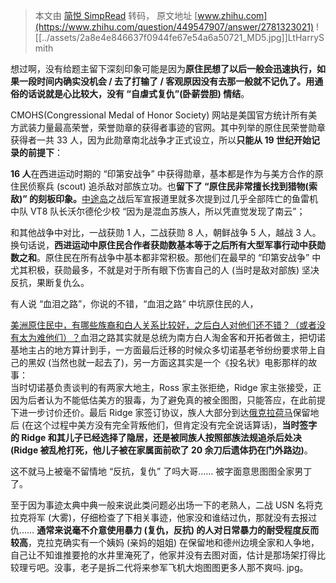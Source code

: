 > 本文由 [简悦 SimpRead](http://ksria.com/simpread/) 转码， 原文地址 [www.zhihu.com](https://www.zhihu.com/question/449547907/answer/2781323021) ![[../assets/2a8e4e846637f0944fe67e54a6a50721_MD5.jpg]]LtHarrySmith

想过啊，没有给题主留下深刻印象可能是因为**原住民想了以后一般会迅速执行，如果一段时间内确实没机会 / 去了打输了 / 客观原因没有去那一般就不记仇了。用通俗的话说就是心比较大，没有 “自虐式复仇”(卧薪尝胆) 情结**。

CMOHS(Congressional Medal of Honor Society) 网站是美国官方统计所有美方武装力量最高荣誉，荣誉勋章的获得者事迹的官网。其中列举的原住民荣誉勋章获得者一共 33 人，因为此勋章南北战争才正式设立，所以**只能从 19 世纪开始记录的前提下**：

**16 人**在西进运动时期的 “印第安战争” 中获得勋章，基本都是作为与美方合作的原住民侦察兵 (scout) 追杀敌对部族立功。也**留下了 “原住民非常擅长找到猎物(索敌)” 的刻板印象。**[中途岛](https://www.zhihu.com/search?q=%E4%B8%AD%E9%80%94%E5%B2%9B&search_source=Entity&hybrid_search_source=Entity&hybrid_search_extra=%7B%22sourceType%22%3A%22answer%22%2C%22sourceId%22%3A2781323021%7D)之战后军宣报道里就多次提到过几乎全部阵亡的鱼雷机中队 VT8 队长沃尔德伦少校 “因为是混血苏族人，所以凭直觉发现了南云”；

和其他战争中对比，一战获勋 1 人，二战获勋 8 人，朝鲜战争 5 人，越战 3 人。换句话说，**西进运动中原住民合作者获勋数基本等于之后所有大型军事行动中获勋数之和**。原住民在所有战争中基本都非常积极。那他们在最早的 “印第安战争” 中尤其积极，获勋最多，不就是对于所有眼下伤害自己的人 (当时是敌对部族) 坚决反抗，果断复仇么。

有人说 “血泪之路”，你说的不错，“血泪之路” 中坑原住民的人，

[美洲原住民中，有哪些族裔和白人关系比较好，之后白人对他们还不错？（或者没有太为难他们）？](https://www.zhihu.com/answer/2029383984)血泪之路其实就是总统为南方白人淘金客和开拓者做主，把切诺基地主占的地方算计到手，一方面最后迁移的时候众多切诺基老爷纷纷要求带上自己的黑奴 (当然也就一起去了)，另一方面这其实是一个《投名状》电影那样的故事：  
当时切诺基负责谈判的有两家大地主，Ross 家主张拒绝，Ridge 家主张接受，正因为后者认为不能低估美方的狠毒，为了避免真的被全图图，只能答应，在此前提下进一步讨价还价。最后 Ridge 家签订协议，族人大部分到达[俄克拉荷马](https://www.zhihu.com/search?q=%E4%BF%84%E5%85%8B%E6%8B%89%E8%8D%B7%E9%A9%AC&search_source=Entity&hybrid_search_source=Entity&hybrid_search_extra=%7B%22sourceType%22%3A%22answer%22%2C%22sourceId%22%3A2781323021%7D)保留地后 (在这个过程中美方没有完全背叛他们，但肯定没有完全说话算话)，**当时签字的 Ridge 和其儿子已经选择了隐居，还是被同族人按照部族法规追杀后处决 (Ridge 被乱枪打死，他儿子被在家属面前砍了 20 余刀后遗体扔在门外路边)**。

这不就马上被毫不留情地 “反抗，复仇” 了吗大哥…… 被字面意思图图全家男丁了。

至于因为事迹太典中典一般来说此类问题必出场一下的老熟人，二战 USN 名将克拉克将军 (大雾)，仔细检查了下相关事迹，他家没和谁结过仇，那就没有去报过仇…… **通常来说毫不介意使用暴力 (复仇，反抗) 的人对日常暴力的耐受程度反而较高**，克拉克确实有一个姨妈 (亲妈的姐姐) 在保留地和德州边境全家和人争地，自己让不知谁推要抢的水井里淹死了，他家并没有去图对面，估计是那场架打得比较理亏吧。没事，老子是拆二代将来参军飞机大炮图图更多人那不爽吗. jpg。
